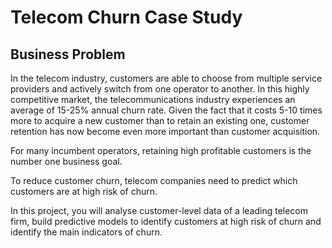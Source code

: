 # Telecom Churn Case Study
## Business Problem
In the telecom industry, customers are able to choose from multiple service providers and actively switch from one operator to another. In this highly competitive market, the telecommunications industry experiences an average of 15-25% annual churn rate. Given the fact that it costs 5-10 times more to acquire a new customer than to retain an existing one, customer retention has now become even more important than customer acquisition.

 For many incumbent operators, retaining high profitable customers is the number one business goal.

 To reduce customer churn, telecom companies need to predict which customers are at high risk of churn.

 In this project, you will analyse customer-level data of a leading telecom firm, build predictive models to identify customers at high risk of churn and identify the main indicators of churn.
